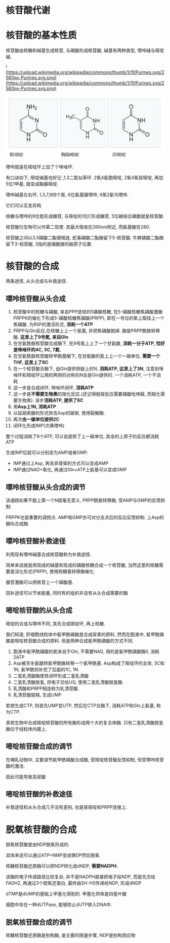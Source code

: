 # 核苷酸代谢

# 核苷酸的基本性质

核苷酸由核糖和碱基生成核苷, 与磷酸形成核苷酸, 碱基有两种类型, 嘌呤碱与嘧啶碱. 

![https://upload.wikimedia.org/wikipedia/commons/thumb/1/1f/Purines.svg/2560px-Purines.svg.png](https://upload.wikimedia.org/wikipedia/commons/thumb/1/1f/Purines.svg/2560px-Purines.svg.png)

![Untitled](%E6%A0%B8%E8%8B%B7%E9%85%B8%E4%BB%A3%E8%B0%A2%20cd078a3e529c498ba17b7701310d0ac0/Untitled.png)

嘌呤就是在嘧啶环上加了个咪唑环.

有口诀如下, 嘧啶碱基也好记 ,1,3二氮似苯环. 2氧4氨胞嘧啶, 2氧4氧尿嘧啶, 再加5位1甲基, 就变成胸腺嘧啶.

嘌呤碱基左右环, 1,3,7,9四个氮. 6位氨基腺嘌呤, 6氧2氨鸟嘌呤.

它们可以互变异构

核糖与嘌呤的9位氮形成糖苷, 与嘧啶的1位C形成糖苷, 5位碳结合磷酸就是核苷酸. 

核苷酸衍生物可以作第二信使. 其最大吸收在260nm附近, 而氨基酸在280.

核苷酸之间以3,5磷酸二酯键相连, 蛇毒磷酸二酯酶留下5-核苷酸, 牛脾磷酸二酯酶留下3-核苷酸, 3指的是磷酸接的碳原子位置. 

# 核苷酸的合成

两条途径, 从头合成与补救途径.

## 嘌呤核苷酸从头合成

1. 核苷酸中的核糖与磷酸, 来自PPP途径的5磷酸核糖, 在5-磷酸核糖焦磷酸激酶PRPPK的催化下形成5-磷酸核糖焦磷酸(PRPP), 即在一号位的氧上取挂上一个焦磷酸. 为R5P的激活形式, **消耗一个ATP**
2. PRPP与Gln反应,在核糖上上一个氨基, 并把焦磷酸脱掉. 酶是PRPP酰胺转移酶. **这里上了9号氮, 来自Gln**
3. 在甘氨酰胺核苷酸合成酶下, 在9号氮上上了一个甘氨酸, **消耗一分子ATP, 恰好是咪唑环的4C, 5C, 7氮.**
4. 在甘氨酰胺核苷酸转甲酰基酶下, 在甘氨酸的氮上上一个一碳单位, **需要一个THF, 这里上了8C**
5. 在一个核苷酸合酶下, 由Gln提供侧链上的N, **消耗ATP, 这里上了3N**, 注意到咪唑环和嘧啶环公用的两侧的对称的N全是Gln提供的. 一个消耗ATP, 一个不消耗
6. 这一步是合成闭环, 咪唑环闭环, **消耗ATP**
7. 这一步是**不需要生物素**的羧化反应.(还记得脱羧反应需要磷酸吡哆醛, 而羧化需要生物素). 该步**消耗ATP, 提供了6C**
8. 用**Asp上1N, 消耗ATP**
9. 以延胡索酸的形式除去Asp的碳架, 使用裂解酶.
10. 再次**由一碳单位提供2C**
11. 闭环化形成IMP(次黄嘌呤)

整个过程消耗了6个ATP, 可以说是除了上一碳单位, 其余的上原子的反应都消耗ATP

生成IMP后就可以分别变为AMP或者GMP.

- IMP通过上Asp, 再丢弃骨架的方式可以变成AMP
- IMP通过NAD+氧化, 再通过Gln+ATP上氨基可以变成GMP

## 嘌呤核苷酸从头合成的调节

该通路如果不能上第一个N就毫无意义, PRPP酰胺转移酶, 受AMP与GMP的反馈抑制.

PRPPK也是重要的调控点. AMP和GMP亦可对分支点后的反应反馈抑制. 上Asp的酶叫合成酶.

## 嘌呤核苷酸补救途径

利用现有嘌呤碱基合成核苷酸称为补救途径.

简单来说就是用现成的碱基和现成的磷酸核糖合成一个核苷酸, 当然这里的核糖需要是活化形式(PRPP), 使用核糖基转移酶催化.

腺苷激酶可以把核苷上一个磷酸基.

回补途径可以节省能量, 同时有的组织并没有从头合成需要的酶

## 嘧啶核苷酸的从头合成

嘧啶的合成与嘌呤不同, 其先合成嘧啶环, 再上核糖. 

我们知道, 肝细胞线粒体中氨甲酰磷酸是合成尿素的原料, 然而在胞液中, 氨甲酰磷酸是嘧啶核苷酸合成的原料. 但是两种合成氨甲酰磷酸的方式不同. 

1. 胞液中氨甲酰磷酸的氮来自于Gln, 不需要NAG, 用的是氨甲酰磷酸酶Ⅱ, 消耗2ATP
2. Asp被天冬氨酸转氨甲酰酶转移一个氨甲酰基. Asp构成了嘧啶环的主体, 3C和1N, 氨甲酰则补完了后面的1C, 1N. 
3. 二氢乳清酸酶使其闭环形成二氢乳清酸
4. 二氢乳清酸脱氢, 将电子交给UQ, 使用二氢乳清酸脱氢酶.
5. 乳清酸和PRPP相连称为乳清苷酸.
6. 乳清苷酸脱羧, 生成UMP

若想生成CTP, 则首先UMP变UTP, 然后在CTP合酶下, 消耗ATP和Gln上氨基, 称为CTP.

真核生物中合成嘧啶核苷酸的所有酶形成两个大的复合体酶. 只有二氢乳清酸脱氢酶位于线粒体内膜上.

## 嘧啶核苷酸合成的调节

在哺乳动物中, 主要调节氨甲酰磷酸合成酶, 受嘧啶核苷酸反馈抑制, 但受嘌呤核苷酸的激活.

因此可能导致高尿酸

## 嘧啶核苷酸的补救途径

补救途径和从头合成几乎没有差别, 也是尿嘧啶和PRPP连接上.

# 脱氧核苷酸的合成

脱氧核苷酸是由NDP脱氧形成的.

具体来说可以通过ATP+NMP变成俩DP然后脱氧

核糖核苷酸还原酶可以把NDP转化成dNDP, **需要NADPH.**

该酶的电子传递路径比较复杂, 并不是NADPH直接把电子给NDP, 而是先交给FADH2, 再通过3个硫氧还蛋白, 最终由SH-HS传递给NDP, 形成dNDP

dTMP是dUMP的基础上甲基化得到的. 甲基化供体是四氢叶酸

细胞中存在一种dUTPase, 能够防止dUTP掺入DNA中.

## 脱氧核苷酸合成的调节

核糖核苷酸还原酶是别构酶, 是主要的限速步骤, NDP是别构效应物